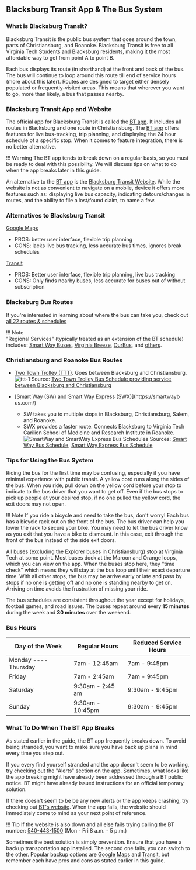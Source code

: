 ## Blacksburg Transit App & The Bus System

### What is Blacksburg Transit?
Blacksburg Transit is the public bus system that goes around the town, parts of Christiansburg, and Roanoke. Blacksburg Transit is free to all Virginia Tech Students and Blacksburg residents, making it the most affordable way to get from point A to point B. 

Each bus displays its route (in shorthand) at the front and back of the bus. The bus will continue to loop around this route till end of service hours (more about this later). Routes are designed to target either densely populated or frequently-visited areas. This means that wherever you want to go, more than likely, a bus that passes nearby.



### Blacksburg Transit App and Website
The official app for Blacksburg Transit is called the [BT app](https://www.ridebt.org/bt-app). It includes all routes in Blacksburg and one route in Christiansburg. The [BT app](https://www.ridebt.org/bt-app) offers features for live bus-tracking, trip planning, and displaying the 24 hour schedule of a specific stop. When it comes to feature integration, there is no better alternative.

!!! Warning
    The BT app tends to break down on a regular basis, so you must be ready to deal with this possibility. We will discuss tips on what to do when the app breaks later in this guide.

An alternative to the [BT app](https://www.ridebt.org/bt-app) is the [Blacksburg Transit Website](https://ridebt.org/). While the website is not as convenient to navigate on a mobile, device it offers more features such as: displaying live bus capacity, indicating detours/changes in routes, and the ability to file a lost/found claim, to name a few.

### Alternatives to Blacksburg Transit
 [Google Maps](https://www.google.com/maps)

-  PROS: better user interface, flexible trip planning
-  CONS: lacks live bus tracking, less accurate bus times, ignores break schedules

[Transit](https://transitapp.com/)

-  PROS: Better user interface, flexible trip planning, live bus tracking
-  CONS: Only finds nearby buses, less accurate for buses out of  without subscription

### Blacksburg Bus Routes

If you're interested in learning about where the bus can take you, check out [all 22 routes & schedules](https://ridebt.org/routes-schedules)

!!! Note  
    "Regional Services" (typically treated as an extension of the BT schedule) includes: [Smart Way Buses](https://www.valleymetro.com/services/smart-way-services), [Virginia Breeze](https://us.megabus.com/virginia-breeze), [OurBus](https://www.ourbus.com/), and [others](https://news.vt.edu/notices/adm-evergreens/ops-gettinghomebreak.html).



### Christiansburg and Roanoke Bus Routes
- [Two Town Trolley (TTT)](https://ridebt.org/routes-schedules?route=TTT). Goes between Blacksburg and Christiansburg.
![ttt-1](https://hackmd.io/_uploads/r1RHhuFpyl.png)
Source: [Two Town Trolley Bus Schedule providing service between Blacksburg and Christiansburg](http://www.bt4uclassic.org/schedules/ttt.pdf)


- [Smart Way (SW) and Smart Way Express (SWX)](https://smartwayb
us.com/)
    - SW takes you to multiple stops in Blacksburg, Christiansburg, Salem, and Roanoke.
    - SWX provides a faster route. Connects Blacksburg to Virginia Tech Carilion School of Medicine and Research Institute in Roanoke.
![SmartWay and SmartWay Express Bus Schedules](https://hackmd.io/_uploads/S14SxtKTJl.png)
Sources: [Smart Way Bus Schedule](https://smartwaybus.com/3rd_Street_Rev/SmartWay-Web-Jan2025.pdf), [Smart Way Express Bus Schedule](https://smartwaybus.com/3rd_Street_Rev/SmartWayExpress-Web-Jan2025.pdf)


### Tips for Using the Bus System
Riding the bus for the first time may be confusing, especially if you have minimal experience with public transit. A yellow cord runs along the sides of the bus. When you ride, pull down on the yellow cord before your stop to indicate to the bus driver that you want to get off. Even if the bus stops to pick up people at your desired stop, if no one pulled the yellow cord, the exit doors may not open. 

!!! Note
    If you ride a bicycle and need to take the bus, don't worry! Each bus has a bicycle rack out on the front of the bus. The bus driver can help you lower the rack to secure your bike. You may need to let the bus driver know as you exit that you have a bike to dismount. In this case, exit through the front of the bus instead of the side exit doors.

All buses (excluding the Explorer buses in Christiansburg) stop at Virginia Tech at some point. Most buses dock at the Maroon and Orange loops, which you can view on the app. When the buses stop here, they "time check" which means they will stay at the bus loop until their exact departure time. With all other stops, the bus may be arrive early or late and pass by stops if no one is getting off and no one is standing nearby to get on. Arriving on time avoids the frustration of missing your ride.

The bus schedules are consistent throughout the year except for holidays, football games, and road issues. The buses repeat around every **15 minutes** during the week and **30 minutes** over the weekend.


### Bus Hours
| Day of the Week | Regular Hours | Reduced Service Hours |
| -------- | -------- | -------- |
| Monday ---- Thursday     | 7am - 12:45am     | 7am - 9:45pm     |
| Friday     | 7am - 2:45am     | 7am - 9:45pm     |
| Saturday     | 9:30am - 2:45 am   | 9:30am - 9:45pm     |
| Sunday     | 9:30am - 10:45pm     | 9:30am - 9:45pm     |

### What To Do When The BT App Breaks
As stated earlier in the guide, the BT app frequently breaks down. To avoid being stranded, you want to make sure you have back up plans in mind every time you step out.

If you every find yourself stranded and the app doesn't seem to be working, try checking out the "Alerts" section on the app. Sometimes, what looks like the app breaking might have already been addressed through a BT public notice. BT might have already issued instructions for an official temporary solution.

If there doesn't seem to be be any new alerts or the app keeps crashing, try checking out [BT's website](https://ridebt.org/). When the app fails, the website should immediately come to mind as your next point of reference. 

!!! Tip
    If the website is also down and all else fails trying calling the BT number: [540-443-1500]() (Mon - Fri 8 a.m. - 5 p.m.)

Sometimes the best solution is simply prevention. Ensure that you have a backup transportation app installed. The second one fails, you can switch to the other. Popular backup options are [Google Maps](https://www.google.com/maps) and [Transit](https://transitapp.com/), but remember each have pros and cons as stated earlier in this guide.